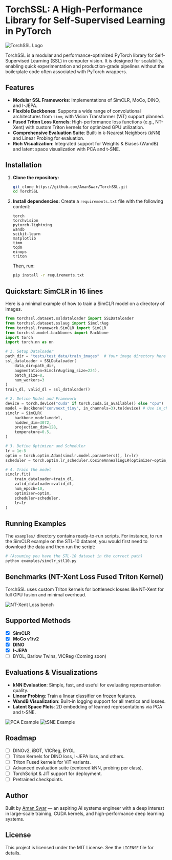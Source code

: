 # TorchSSL: A High-Performance Library for Self-Supervised Learning in PyTorch

![TorchSSL Logo](images/TorchSSL_logo.png)

TorchSSL is a modular and performance-optimized PyTorch library for Self-Supervised Learning (SSL) in computer vision. It is designed for scalability, enabling quick experimentation and production-grade pipelines without the boilerplate code often associated with PyTorch wrappers.

## Features

- **Modular SSL Frameworks**: Implementations of SimCLR, MoCo, DINO, and I-JEPA.
- **Flexible Backbones**: Supports a wide range of convolutional architectures from `timm`, with Vision Transformer (ViT) support planned.
- **Fused Triton Loss Kernels**: High-performance loss functions (e.g., NT-Xent) with custom Triton kernels for optimized GPU utilization.
- **Comprehensive Evaluation Suite**: Built-in k-Nearest Neighbors (kNN) and Linear Probing for evaluation.
- **Rich Visualization**: Integrated support for Weights & Biases (WandB) and latent space visualization with PCA and t-SNE.

## Installation

1.  **Clone the repository:**
    ```bash
    git clone https://github.com/AmanSwar/TorchSSL.git
    cd TorchSSL
    ```

2.  **Install dependencies:**
    Create a `requirements.txt` file with the following content:
    ```
    torch
    torchvision
    pytorch-lightning
    wandb
    scikit-learn
    matplotlib
    timm
    tqdm
    einops
    triton
    ```
    Then, run:
    ```bash
    pip install -r requirements.txt
    ```

## Quickstart: SimCLR in 16 lines

Here is a minimal example of how to train a SimCLR model on a directory of images.

```python
from torchssl.dataset.ssldataloader import SSLDataloader
from torchssl.dataset.sslaug import SimclrAug
from torchssl.framework.SimCLR import SimCLR
from torchssl.model.backbones import Backbone
import torch
import torch.nn as nn

# 1. Setup Dataloader
path_dir = "tests/test_data/train_images"  # Your image directory here
ssl_dataloader = SSLDataloader(
    data_dir=path_dir,
    augmentation=SimclrAug(img_size=224),
    batch_size=8,
    num_workers=3
)
train_dl, valid_dl = ssl_dataloader()

# 2. Define Model and Framework
device = torch.device("cuda" if torch.cuda.is_available() else "cpu")
model = Backbone("convnext_tiny", in_channels=3).to(device) # Use in_channels=1 for grayscale
simclr = SimCLR(
    backbone_model=model,
    hidden_dim=3072,
    projection_dim=128,
    temperature=0.5,
)

# 3. Define Optimizer and Scheduler
lr = 1e-5
optim = torch.optim.Adam(simclr.model.parameters(), lr=lr)
scheduler = torch.optim.lr_scheduler.CosineAnnealingLR(optimizer=optim, T_max=len(train_dl), eta_min=0)

# 4. Train the model
simclr.fit(
    train_dataloader=train_dl,
    valid_dataloader=valid_dl,
    num_epoch=10,
    optimizer=optim,
    scheduler=scheduler,
    lr=lr
)
```

## Running Examples

The `examples/` directory contains ready-to-run scripts. For instance, to run the SimCLR example on the STL-10 dataset, you would first need to download the data and then run the script:

```bash
# (Assuming you have the STL-10 dataset in the correct path)
python examples/simclr_stl10.py
```

## Benchmarks (NT-Xent Loss Fused Triton Kernel)

TorchSSL uses custom Triton kernels for bottleneck losses like NT-Xent for full GPU fusion and minimal overhead.

![NT-Xent Loss bench](images/ntxent_loss_bench.png)

## Supported Methods

- [x] **SimCLR**
- [x] **MoCo v1/v2**
- [x] **DINO**
- [x] **I-JEPA**
- [ ] BYOL, Barlow Twins, VICReg (Coming soon)

## Evaluations & Visualizations

- **kNN Evaluation**: Simple, fast, and useful for evaluating representation quality.
- **Linear Probing**: Train a linear classifier on frozen features.
- **WandB Visualization**: Built-in logging support for all metrics and losses.
- **Latent Space Plots**: 2D embedding of learned representations via PCA and t-SNE.

![PCA Example](images/pca.png)
![tSNE Example](images/tsne.png)

## Roadmap

- [ ] DINOv2, iBOT, VICReg, BYOL
- [ ] Triton Kernels for DINO loss, I-JEPA loss, and others.
- [ ] Triton Fused kernels for ViT variants.
- [ ] Advanced evaluation suite (centered kNN, probing per class).
- [ ] TorchScript & JIT support for deployment.
- [ ] Pretrained checkpoints.

## Author

Built by [Aman Swar](https://github.com/AmanSwar) — an aspiring AI systems engineer with a deep interest in large-scale training, CUDA kernels, and high-performance deep learning systems.

## License

This project is licensed under the MIT License. See the `LICENSE` file for details.
